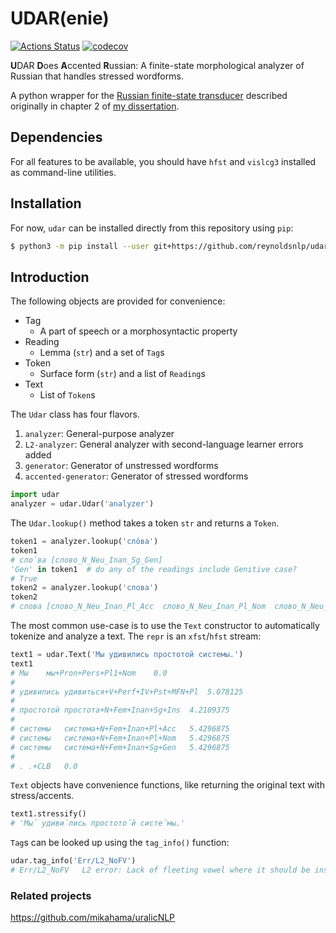 # UDAR(enie)

[![Actions Status](https://github.com/reynoldsnlp/udar/workflows/pytest/badge.svg)](https://github.com/reynoldsnlp/udar/actions)
[![codecov](https://codecov.io/gh/reynoldsnlp/udar/branch/master/graph/badge.svg)](https://codecov.io/gh/reynoldsnlp/udar)

**U**DAR **D**oes **A**ccented **R**ussian: A finite-state morphological
analyzer of Russian that handles stressed wordforms.

A python wrapper for the [Russian finite-state
transducer](https://victorio.uit.no/langtech/trunk/langs/rus/) described
originally in chapter 2 of [my dissertation](http://hdl.handle.net/10037/9685).

## Dependencies

For all features to be available, you should have `hfst` and `vislcg3`
installed as command-line utilities.

## Installation

For now, `udar` can be installed directly from this repository using `pip`:

```bash
$ python3 -m pip install --user git+https://github.com/reynoldsnlp/udar
```

## Introduction

The following objects are provided for convenience:

* Tag
    * A part of speech or a morphosyntactic property
* Reading
    * Lemma (`str`) and a set of `Tag`s
* Token
    * Surface form (`str`) and a list of `Reading`s
* Text
    * List of `Token`s

The `Udar` class has four flavors.

1. `analyzer`: General-purpose analyzer
1. `L2-analyzer`: General analyzer with second-language learner errors added
1. `generator`: Generator of unstressed wordforms
1. `accented-generator`: Generator of stressed wordforms

```python
import udar
analyzer = udar.Udar('analyzer')
```

The `Udar.lookup()` method takes a token `str` and returns a `Token`.

```python
token1 = analyzer.lookup('сло́ва')
token1
# сло́ва [слово_N_Neu_Inan_Sg_Gen]
'Gen' in token1  # do any of the readings include Genitive case?
# True
token2 = analyzer.lookup('слова')
token2
# слова [слово_N_Neu_Inan_Pl_Acc  слово_N_Neu_Inan_Pl_Nom  слово_N_Neu_Inan_Sg_Gen]
```

The most common use-case is to use the `Text` constructor to automatically
tokenize and analyze a text. The `repr` is an `xfst`/`hfst` stream:

```python
text1 = udar.Text('Мы удивились простотой системы.')
text1
# Мы	мы+Pron+Pers+Pl1+Nom	0.0
# 
# удивились	удивиться+V+Perf+IV+Pst+MFN+Pl	5.078125
# 
# простотой	простота+N+Fem+Inan+Sg+Ins	4.2109375
# 
# системы	система+N+Fem+Inan+Pl+Acc	5.4296875
# системы	система+N+Fem+Inan+Pl+Nom	5.4296875
# системы	система+N+Fem+Inan+Sg+Gen	5.4296875
# 
# .	.+CLB	0.0
```

`Text` objects have convenience functions, like returning the original text
with stress/accents.

```python
text1.stressify()
# 'Мы́ удиви́лись простото́й систе́мы.'
```

`Tag`s can be looked up using the `tag_info()` function:

```python
udar.tag_info('Err/L2_NoFV')
# Err/L2_NoFV	L2 error: Lack of fleeting vowel where it should be inserted, e.g. окн (compare окон)
```

### Related projects

https://github.com/mikahama/uralicNLP
